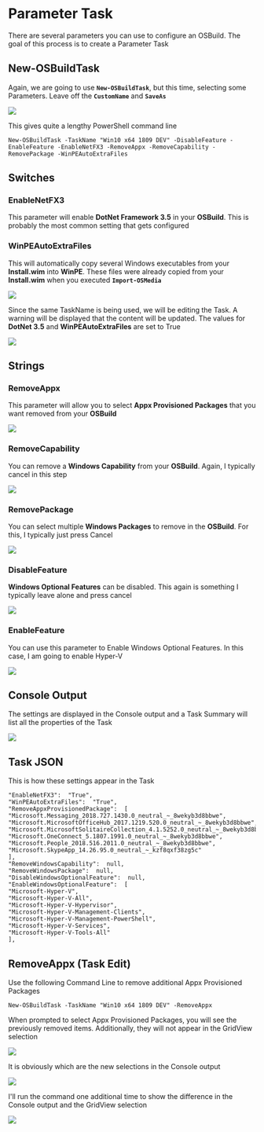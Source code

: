 # Parameter Task

There are several parameters you can use to configure an OSBuild.  The goal of this process is to create a Parameter Task

## New-OSBuildTask

Again, we are going to use **`New-OSBuildTask`**, but this time, selecting some Parameters.  Leave off the **`CustomName`** and **`SaveAs`**

![](../../../../.gitbook/assets/image%20%28204%29.png)

This gives quite a lengthy PowerShell command line

```text
New-OSBuildTask -TaskName "Win10 x64 1809 DEV" -DisableFeature -EnableFeature -EnableNetFX3 -RemoveAppx -RemoveCapability -RemovePackage -WinPEAutoExtraFiles
```

## Switches

### EnableNetFX3

This parameter will enable **DotNet Framework 3.5** in your **OSBuild**.  This is probably the most common setting that gets configured

### WinPEAutoExtraFiles

This will automatically copy several Windows executables from your **Install.wim** into **WinPE**.  These files were already copied from your **Install.wim** when you executed **`Import-OSMedia`**

![](../../../../.gitbook/assets/image%20%28123%29.png)

Since the same TaskName is being used, we will be editing the Task.  A warning will be displayed that the content will be updated.  The values for **DotNet 3.5** and **WinPEAutoExtraFiles** are set to True

![](../../../../.gitbook/assets/image%20%2823%29.png)

## Strings

### RemoveAppx

This parameter will allow you to select **Appx Provisioned Packages** that you want removed from your **OSBuild**

![](../../../../.gitbook/assets/image%20%28171%29.png)

### RemoveCapability

You can remove a **Windows Capability** from your **OSBuild**.  Again, I typically cancel in this step

![](../../../../.gitbook/assets/image%20%28154%29.png)

### RemovePackage

You can select multiple **Windows Packages** to remove in the **OSBuild**.  For this, I typically just press Cancel

![](../../../../.gitbook/assets/image%20%28210%29.png)

### DisableFeature

**Windows Optional Features** can be disabled.  This again is something I typically leave alone and press cancel

![](../../../../.gitbook/assets/image%20%28243%29.png)

### EnableFeature

You can use this parameter to Enable Windows Optional Features.  In this case, I am going to enable Hyper-V

![](../../../../.gitbook/assets/image%20%28274%29.png)

## Console Output

The settings are displayed in the Console output and a Task Summary will list all the properties of the Task



![](../../../../.gitbook/assets/image%20%2876%29.png)

## Task JSON

This is how these settings appear in the Task

```text
"EnableNetFX3":  "True",
"WinPEAutoExtraFiles":  "True",
"RemoveAppxProvisionedPackage":  [
"Microsoft.Messaging_2018.727.1430.0_neutral_~_8wekyb3d8bbwe",
"Microsoft.MicrosoftOfficeHub_2017.1219.520.0_neutral_~_8wekyb3d8bbwe",
"Microsoft.MicrosoftSolitaireCollection_4.1.5252.0_neutral_~_8wekyb3d8bbwe",
"Microsoft.OneConnect_5.1807.1991.0_neutral_~_8wekyb3d8bbwe",
"Microsoft.People_2018.516.2011.0_neutral_~_8wekyb3d8bbwe",
"Microsoft.SkypeApp_14.26.95.0_neutral_~_kzf8qxf38zg5c"
],
"RemoveWindowsCapability":  null,
"RemoveWindowsPackage":  null,
"DisableWindowsOptionalFeature":  null,
"EnableWindowsOptionalFeature":  [
"Microsoft-Hyper-V",
"Microsoft-Hyper-V-All",
"Microsoft-Hyper-V-Hypervisor",
"Microsoft-Hyper-V-Management-Clients",
"Microsoft-Hyper-V-Management-PowerShell",
"Microsoft-Hyper-V-Services",
"Microsoft-Hyper-V-Tools-All"
],
```

## RemoveAppx \(Task Edit\)

Use the following Command Line to remove additional Appx Provisioned Packages

```text
New-OSBuildTask -TaskName "Win10 x64 1809 DEV" -RemoveAppx
```

When prompted to select Appx Provisioned Packages, you will see the previously removed items.  Additionally, they will not appear in the GridView selection

![](../../../../.gitbook/assets/image%20%28308%29.png)

It is obviously which are the new selections in the Console output

![](../../../../.gitbook/assets/image%20%28239%29.png)

I'll run the command one additional time to show the difference in the Console output and the GridView selection

![](../../../../.gitbook/assets/image%20%28133%29.png)


